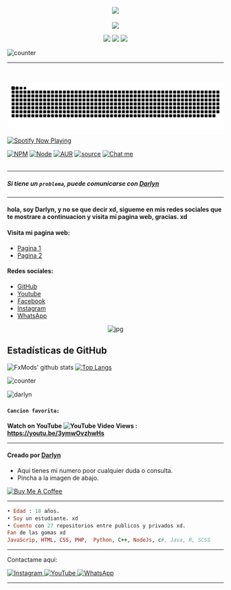 
<p align="center">
<img src="https://readme-typing-svg.herokuapp.com?color=%2336BCF7&center=true&vCenter=true&lines=<>+Bienvenido,+soy+Darlyn+<>" />
</p>

<p align="center"> <a href="https://instagram.com/darling_zbig"><img align="center" src="https://cardivo.vercel.app/api?name=「 Darlyn1234 」&description=Hola,%20soy%20Darlyn,%20soy%20un%20programador%20novato,%20encantado%20de%20conocerte%20%F0%9F%91%8B&image=https://i.ibb.co/42TPj2M/Sagrada-Familia-Zing-Darlyn.jpg&usqp=CAU&backgroundColor=%23ecf0f1&instagram=darling_zbig&github=darlyn1234&pattern=ticTacToe&colorPattern=%23eaeaea&site="/></a> </p>


<p align="center">
  <img src="https://img.shields.io/badge/-JavaScript-black?style=flat-square&logo=javascript" />
  <img src="https://img.shields.io/badge/-Node.js-black?style=flat-square&logo=Node.js" />
  <img src="https://img.shields.io/badge/-Git-black?style=flat-square&logo=git" />
 </p>
 
![counter](https://komarev.com/ghpvc/?username=darlyn1234&style=flat-square)

 ---
 
<br>
<a align="center" href="https://github.com/darlyn1234/">


![github contribution grid snake animation](https://raw.githubusercontent.com/hoc081098/hoc081098/output/github-contribution-grid-snake.svg)

<p align="center">

  <a href="https://open.spotify.com/track/4bNvS25ZVMCvLHEUV87mp4?si=yb1PaPVnRgiTYedy8r6i_g&utm_source=copy-link&context=spotify%3Aplaylist%3A37i9dQZF1EIVoBTSiHHsdx&dl_branch=1" target="_blank"><img src="https://now-playing-on-spotify.vercel.app/api/spotify" alt="Spotify Now Playing" width="350"/></a>

</p>


[![NPM](https://img.shields.io/badge/npm-%3E=%206.14.11-blue.svg)](https://nodejs.org/) [![Node](https://img.shields.io/badge/node-%3E=%2011.15.0-brightgreen.svg)](https://nodejs.org/) [![AUR](https://img.shields.io/aur/license/yaourt.svg)](https://github.com/darlyn1234/blob/master/LICENSE) [![source](https://img.shields.io/badge/Baileys-%203.4.1-brightgreen.svg)](https://github.com/adiwajshing/Baileys) [![Chat me](https://img.shields.io/badge/whatsapp-Darlynuh-1bacbc.svg)](https://wa.me/51918303426) <br><br>

---

##### Si tiene un `problema`, puede comunicarse con [Darlyn](https://wa.me/51918303426)

---
#### hola, soy Darlyn, y no se que decir xd, sigueme en mis redes sociales que te mostrare a continuacion y visita mi pagina web, gracias. xd
#### Visita mi pagina web:

* [Pagina 1](https://appweb-darlyn.vercel.app)
* [Pagina 2](https://potafolio-darlyn.vercel.app)

#### Redes sociales:
* [GitHub](https://github.com/) 
* [Youtube](https://youtube.com/) 
* [Facebook](https://facebook.com/) 
* [Instagram](https://instagram.com/) 
* [WhatsApp](https://wa.me/51923513366) 

<p align="center">
<img src="https://i.ibb.co/t35HfVx/ALONSOZING.jpg" alt="jpg" width="300" height="300" center/>
</p>

## Estadísticas de GitHub

![FxMods' github stats](https://github-readme-stats.vercel.app/api?username=darlyn1234&theme=chartreuse-dark&count_private=true&show_icons=true&cache_seconds=1800)
[![Top Langs](https://github-readme-stats.vercel.app/api/top-langs/?username=darlyn1234&theme=chartreuse-dark&layout=compact)](https://github.com/darlyn1234)

![counter](https://komarev.com/ghpvc/?username=darlyn1234&style=flat-square)
<p><img align="center" src="https://github-readme-streak-stats.herokuapp.com/?user=darlyn1234&" alt="darlyn" /></p>


#### `Cancion favorita:`
**Watch on YouTube ![YouTube Video Views](https://img.shields.io/youtube/views/3ymwOvzhwHs?style=social) : https://youtu.be/3ymwOvzhwHs**

---
#### Creado por [Darlyn](https://www.instagram.com/)

* Aqui tienes mi numero poor cualquier duda o consulta.
* Pincha a la imagen de abajo.


<a href="https://wa.me/51918303426" target="_blank"><img src="https://encrypted-tbn0.gstatic.com/images?q=tbn:ANd9GcT2TdLWDnV5_QOxd3-87LfcWACA5ICLxCdFjA&usqp=CAU" alt="Buy Me A Coffee" style="height: 45px !important;width: 162.75px !important;" ></a>

---

```rb
• Edad : 18 años.
• Soy un estudiante. xd
• Cuento con 27 repositorios entre publicos y privados xd.
Fan de las gomas xd
JavaScrip, HTML, CSS, PHP,  Python, C++, NodeJs, c#, Java, R, SCSS
```
___

<p>Contactame aqui: </p>
  <a href="https://instagram.com/darlin_zbig" target="_blank">
    <img src="https://img.shields.io/badge/instagram-%23E4405F.svg?&style=for-the-badge&logo=instagram&logoColor=white&color=071A2C" alt="Instagram"/>
  </a>
  <a href="https://youtu.be/3ymwOvzhwHs" target="_blank">
    <img src="https://img.shields.io/badge/youtube-%2312100E.svg?&style=for-the-badge&logo=youtube&logoColor=white&color=071A2C" alt="YouTube"/>
  </a>
  <a href="https://wa.me/51918303426" target="_blank">
    <img src="https://img.shields.io/badge/whatsapp-%2312100E.svg?&style=for-the-badge&logo=whatsapp&logoColor=white&color=071A2C" alt="WhatsApp"/>
  </a>

___
